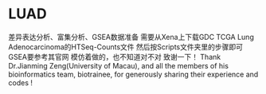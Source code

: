 # LUAD
差异表达分析、富集分析、GSEA数据准备
需要从Xena上下载GDC TCGA Lung Adenocarcinoma的HTSeq-Counts文件
然后按Scripts文件夹里的步骤即可
GSEA要参考其官网
模仿着做的，也不知道对不对
致谢一下！
Thank Dr.Jianming Zeng(University of Macau),
and all the members of his bioinformatics team, biotrainee,
for generously sharing their experience and codes !

